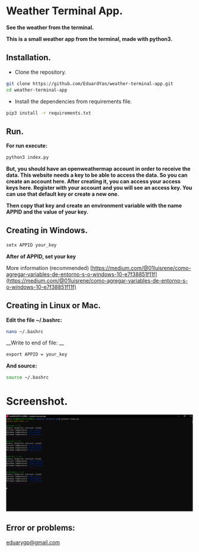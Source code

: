 # Weather Terminal App.

__See the weather from the terminal.__

__This is a small weather app from the terminal, made with python3.__



## Installation.

* Clone the repository.
```bash
git clone https://github.com/EduardYan/weather-terminal-app.git
cd weather-terminal-app

```

* Install the dependencies from requirements file.
```bash
pip3 install -r requirements.txt
```

## Run.

__For run execute:__

```bash
python3 index.py
```

__But, you should have an openweathermap account in order to receive the data. This website needs a key to be able to access the data. So you can create an account here. After creating it, you can access your access keys here. Register with your account and you will see an access key. You can use that default key or create a new one.__

__Then copy that key and create an environment variable with the name APPID and the value of your key.__

## Creating in Windows.

```cmd
setx APPID your_key
```

__After of APPID, set your key__

More information (recommended) [https://medium.com/@01luisrene/como-agregar-variables-de-entorno-s-o-windows-10-e7f38851f11f](https://medium.com/@01luisrene/como-agregar-variables-de-entorno-s-o-windows-10-e7f38851f11f)

## Creating in Linux or Mac.

__Edit the file ~/.bashrc:__

```bash
nano ~/.bashrc
```

__Write to end of file: __

```txt
export APPID = your_key
```

__And source:__

```bash
source ~/.bashrc
```

# Screenshot.
![screenshot](./doc/screenshot.png)

## Error or problems:

<a href="mailto:eduarygp@gmail.com">eduarygp@gmail.com</a>
